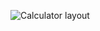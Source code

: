 ![Calculator layout](https://github.com/ykropchik/mobile-development/tree/main/Android/calculator/layout.jpg)